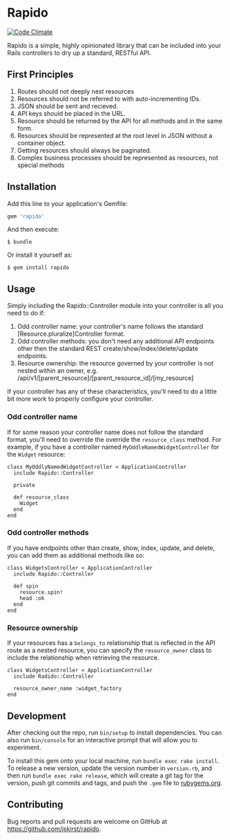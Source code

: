 # Rapido

[![Code Climate](https://codeclimate.com/github/starfighterheavy/rapido/badges/gpa.svg)](https://codeclimate.com/github/starfighterheavy/rapido)

Rapido is a simple, highly opinionated library that can be included into your Rails controllers to dry up a standard, RESTful API.

## First Principles

1. Routes should not deeply nest resources
2. Resources should not be referred to with auto-incrementing IDs.
3. JSON should be sent and recieved.
4. API keys should be placed in the URL.
5. Resource should be returned by the API for all methods and in the same form.
6. Resources should be represented at the root level in JSON without a container object.
7. Getting resources should always be paginated.
8. Complex business processes should be represented as resources, not special methods

## Installation

Add this line to your application's Gemfile:

```ruby
gem 'rapido'
```

And then execute:

    $ bundle

Or install it yourself as:

    $ gem install rapido

## Usage

Simply including the Rapido::Controller module into your controller is all you need to do if:

1. Odd controller name: your controller's name follows the standard [Resource.pluralize]Controller format.
1. Odd controller methods: you don't need any additional API endpoints other then the standard REST create/show/index/delete/update endpoints.
1. Resource ownership: the resource governed by your controller is not nested within an owner, e.g. /api/v1/[parent_resource]/[parent_resource_id]/[my_resource]

If your controller has any of these characteristics, you'll need to do a little bit more work to properly configure your controller.

### Odd controller name

If for some reason your controller name does not follow the standard format, you'll need to override the override the `resource_class` method. For example, if you have a controller named `MyOddleNamedWidgetController` for the `Widget` resource:

```
class MyOddlyNamedWidgetController < ApplicationController
  include Rapido::Controller

  private

  def resource_class
    Widget
  end
end
```


### Odd controller methods

If you have endpoints other than create, show, index, update, and delete, you can add them as additional methods like so:

```
class WidgetsController < ApplicationController
  include Rapido::Controller

  def spin
    resource.spin!
    head :ok
  end
end
```

### Resource ownership

If your resources has a `belongs_to` relationship that is reflected in the API route as a nested resource, you can specify the `resource_owner` class to include the relationship when retrieving the resource.

```
class WidgetsController < ApplicationController
  include Radido::Controller

  resource_owner_name :widget_factory
end
```

## Development

After checking out the repo, run `bin/setup` to install dependencies. You can also run `bin/console` for an interactive prompt that will allow you to experiment.

To install this gem onto your local machine, run `bundle exec rake install`. To release a new version, update the version number in `version.rb`, and then run `bundle exec rake release`, which will create a git tag for the version, push git commits and tags, and push the `.gem` file to [rubygems.org](https://rubygems.org).

## Contributing

Bug reports and pull requests are welcome on GitHub at https://github.com/jskirst/rapido.

